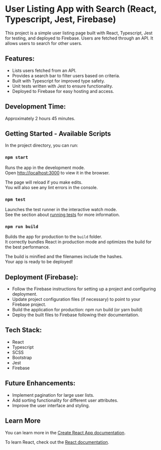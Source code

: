 # User Listing App with Search (React, Typescript, Jest, Firebase)
This project is a simple user listing page built with React, Typescript, Jest for testing, and deployed to Firebase. Users are fetched through an API. It allows users to search for other users.

## Features:
- Lists users fetched from an API.
- Provides a search bar to filter users based on criteria.
- Built with Typescript for improved type safety.
- Unit tests written with Jest to ensure functionality.
- Deployed to Firebase for easy hosting and access.

## Development Time: 
Approximately 2 hours 45 minutes.


## Getting Started -  Available Scripts

In the project directory, you can run:

### `npm start`

Runs the app in the development mode.\
Open [http://localhost:3000](http://localhost:3000) to view it in the browser.

The page will reload if you make edits.\
You will also see any lint errors in the console.

### `npm test`

Launches the test runner in the interactive watch mode.\
See the section about [running tests](https://facebook.github.io/create-react-app/docs/running-tests) for more information.

### `npm run build`

Builds the app for production to the `build` folder.\
It correctly bundles React in production mode and optimizes the build for the best performance.

The build is minified and the filenames include the hashes.\
Your app is ready to be deployed!

## Deployment (Firebase):

- Follow the Firebase instructions for setting up a project and configuring deployment.
- Update project configuration files (if necessary) to point to your Firebase project.
- Build the application for production: npm run build (or yarn build)
- Deploy the built files to Firebase following their documentation.

## Tech Stack:

- React
- Typescript
- SCSS
- Bootstrap
- Jest
- Firebase

## Future Enhancements:
- Implement pagination for large user lists.
- Add sorting functionality for different user attributes.
- Improve the user interface and styling.


## Learn More

You can learn more in the [Create React App documentation](https://facebook.github.io/create-react-app/docs/getting-started).

To learn React, check out the [React documentation](https://reactjs.org/).
